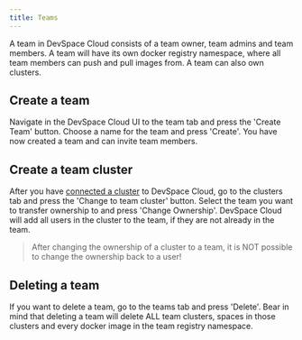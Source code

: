 ```yaml
---
title: Teams
---
```


A team in DevSpace Cloud consists of a team owner, team admins and team members. A team will have its own docker registry namespace, where all team members can push and pull images from. A team can also own clusters.

## Create a team

Navigate in the DevSpace Cloud UI to the team tab and press the 'Create Team' button. Choose a name for the team and press 'Create'. You have now created a team and can invite team members.

## Create a team cluster

After you have [connected a cluster](https://devspace.cloud/docs/cloud/clusters/connect) to DevSpace Cloud, go to the clusters tab and press the 'Change to team cluster' button. Select the team you want to transfer ownership to and press 'Change Ownership'. DevSpace Cloud will add all users in the cluster to the team, if they are not already in the team.

> After changing the ownership of a cluster to a team, it is NOT possible to change the ownership back to a user!

## Deleting a team

If you want to delete a team, go to the teams tab and press 'Delete'. Bear in mind that deleting a team will delete ALL team clusters, spaces in those clusters and every docker image in the team registry namespace.
